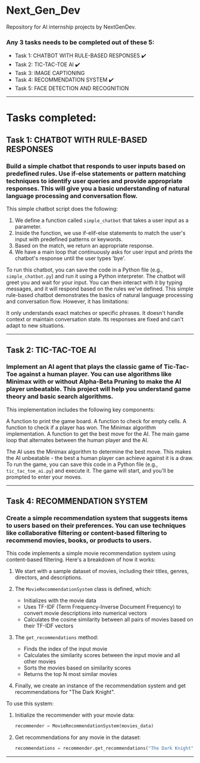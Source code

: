 # Next_Gen_Dev
Repository for AI internship projects by NextGenDev.

### Any 3 tasks needs to be completed out of these 5:
- Task 1: CHATBOT WITH RULE-BASED RESPONSES ✔️
- Task 2: TIC-TAC-TOE AI ✔️
- Task 3: IMAGE CAPTIONING
- Task 4: RECOMMENDATION SYSTEM ✔️
- Task 5: FACE DETECTION AND RECOGNITION

---

# Tasks completed: 

## Task 1: CHATBOT WITH RULE-BASED RESPONSES
### Build a simple chatbot that responds to user inputs based on predefined rules. Use if-else statements or pattern matching techniques to identify user queries and provide appropriate responses. This will give you a basic understanding of natural language processing and conversation flow.

This simple chatbot script does the following:

1. We define a function called `simple_chatbot` that takes a user input as a parameter.
2. Inside the function, we use if-elif-else statements to match the user's input with predefined patterns or keywords.
3. Based on the match, we return an appropriate response.
4. We have a main loop that continuously asks for user input and prints the chatbot's response until the user types 'bye'.

To run this chatbot, you can save the code in a Python file (e.g., `simple_chatbot.py`) and run it using a Python interpreter. The chatbot will greet you and wait for your input. You can then interact with it by typing messages, and it will respond based on the rules we've defined.
This simple rule-based chatbot demonstrates the basics of natural language processing and conversation flow. However, it has limitations:

It only understands exact matches or specific phrases.
It doesn't handle context or maintain conversation state.
Its responses are fixed and can't adapt to new situations.

---

## Task 2: TIC-TAC-TOE AI
### Implement an AI agent that plays the classic game of Tic-Tac-Toe against a human player. You can use algorithms like Minimax with or without Alpha-Beta Pruning to make the AI player unbeatable. This project will help you understand game theory and basic search algorithms.

This implementation includes the following key components:

A function to print the game board.
A function to check for empty cells.
A function to check if a player has won.
The Minimax algorithm implementation.
A function to get the best move for the AI.
The main game loop that alternates between the human player and the AI.

The AI uses the Minimax algorithm to determine the best move. This makes the AI unbeatable - the best a human player can achieve against it is a draw.
To run the game, you can save this code in a Python file (e.g., `tic_tac_toe_ai.py`) and execute it. The game will start, and you'll be prompted to enter your moves.

---

## Task 4: RECOMMENDATION SYSTEM
### Create a simple recommendation system that suggests items to users based on their preferences. You can use techniques like collaborative filtering or content-based filtering to recommend movies, books, or products to users.

This code implements a simple movie recommendation system using content-based filtering. Here's a breakdown of how it works:

1. We start with a sample dataset of movies, including their titles, genres, directors, and descriptions.

2. The `MovieRecommendationSystem` class is defined, which:
   - Initializes with the movie data
   - Uses TF-IDF (Term Frequency-Inverse Document Frequency) to convert movie descriptions into numerical vectors
   - Calculates the cosine similarity between all pairs of movies based on their TF-IDF vectors

3. The `get_recommendations` method:
   - Finds the index of the input movie
   - Calculates the similarity scores between the input movie and all other movies
   - Sorts the movies based on similarity scores
   - Returns the top N most similar movies

4. Finally, we create an instance of the recommendation system and get recommendations for "The Dark Knight".

To use this system:

1. Initialize the recommender with your movie data:
   ```python
   recommender = MovieRecommendationSystem(movies_data)
   ```

2. Get recommendations for any movie in the dataset:
   ```python
   recommendations = recommender.get_recommendations("The Dark Knight")
   ```

---
